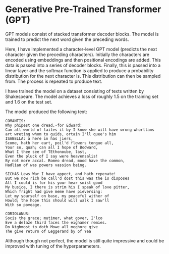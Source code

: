 # Generative Pre-Trained Transformer (GPT)

GPT models consist of stacked transformer decoder blocks. The model is trained to predict the next word given the preceding words.

Here, I have implemented a character-level GPT model (predicts the next character given the preceding characters). Initially the characters are encoded using embeddings and then positional encodings are added. This data is passed into a series of decoder blocks. Finally, this is passed into a linear layer and the softmax function is applied to produce a probability distribution for the next character is. This distribution can then be sampled from. The process is repeated to produce text.

I have trained the model on a dataset consisting of texts written by Shakespeare. The model achieves a loss of roughly 1.5 on the training set and 1.6 on the test set.

The model produced the following text:

```
COMANTIS:
Why phipest one dread,-for Edward:
Can all world of laites it by I know she will have wrong whortlams
art wreting whom to guids, ortain I'll quee's him
ISABELLA: a here in has jiers,
Scome, hath her eart, poil'd flowers tongue all,
Your so, quah; can all I hope of Bodward,
What I thee see of TEthonoube, last,
Even the pluck of I say were heavensalis!
By not more accal. Romeo dread, mood have the common,
Hadlian of was powers vassion being.

SICHAS Lews War I have appect, and hath repenate!
But we now rich be call'd dost this was the is disposes
All I could is for his your hear smist good
My busice, I there is strim his I speak of love pitter,
Which fright had give meme have pieversing:
Let my yourself on base, my peaceful wither of
Howld; the hope this should will walk I saw'll
With so poveage.

CORIOLANUS:
Socis the grace; mutimer, what gover, I'lco
Eve a delaze third faces the eighamer remies.
Do Nighmost to doth Mowe all meghore give
The give return of Leggerand by of Yea 
```

Although though not perfect, the model is still quite impressive and could be improved with tuning of the hyperparameters.
